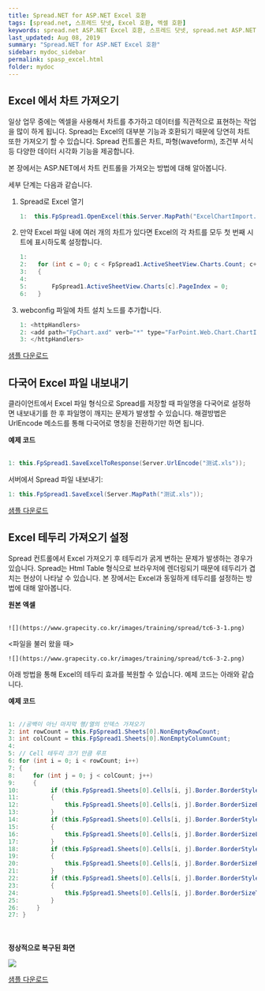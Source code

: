 ```yaml
---
title: Spread.NET for ASP.NET Excel 호환
tags: [spread.net, 스프레드 닷넷, Excel 호환, 엑셀 호환]
keywords: spread.net ASP.NET Excel 호환, 스프레드 닷넷, spread.net ASP.NET 엑셀 호환
last_updated: Aug 08, 2019
summary: "Spread.NET for ASP.NET Excel 호환"
sidebar: mydoc_sidebar
permalink: spasp_excel.html
folder: mydoc
---
```


## Excel 에서 차트 가져오기

일상 업무 중에는 엑셀을 사용해서 차트를 추가하고 데이터를 직관적으로 표현하는 작업을 많이 하게 됩니다. Spread는 Excel의 대부분 기능과 호환되기 때문에 당연히 차트 또한 가져오기 할 수 있습니다. Spread 컨트롤은 차트, 파형(waveform), 조건부 서식 등 다양한 데이터 시각화 기능을 제공합니다.

본 장에서는 ASP.NET에서 차트 컨트롤을 가져오는 방법에 대해 알아봅니다.

세부 단계는 다음과 같습니다.

1.  Spread로 Excel 열기

    ```csharp
    1:  this.FpSpread1.OpenExcel(this.Server.MapPath("ExcelChartImport.xlsx"));
    ```

2.  만약 Excel 파일 내에 여러 개의 차트가 있다면 Excel의 각 차트를 모두 첫 번째 시트에 표시하도록 설정합니다.
    ```csharp
    1:
    2:   for (int c = 0; c < FpSpread1.ActiveSheetView.Charts.Count; c++)
    3:   {
    4:
    5:       FpSpread1.ActiveSheetView.Charts[c].PageIndex = 0;
    6:   }
    ```
3.  webconfig 파일에 차트 설치 노드를 추가합니다.
    ```csharp
    1: <httpHandlers>
    2: <add path="FpChart.axd" verb="*" type="FarPoint.Web.Chart.ChartImageHttpHandler" validate="true" />
    3: </httpHandlers>
    ```

[샘플 다운로드](https://www.grapecity.co.kr/files/SpreadNET/Samples/ExcelChartImport.zip)

## 다국어 Excel 파일 내보내기

클라이언트에서 Excel 파일 형식으로 Spread를 저장할 때 파일명을 다국어로 설정하면 내보내기를 한 후 파일명이 깨지는 문제가 발생할 수 있습니다. 해결방법은UrlEncode 메소드를 통해 다국어로 명칭을 전환하기만 하면 됩니다.

**예제 코드**
<br /><br />

```csharp
1: this.FpSpread1.SaveExcelToResponse(Server.UrlEncode("测试.xls"));
```

서버에서 Spread 파일 내보내기:

```csharp
1: this.FpSpread1.SaveExcel(Server.MapPath("测试.xls"));
```

[샘플 다운로드](https://www.grapecity.co.kr/files/SpreadNET/Samples/Spread_SaveAsCNName.zip)

## Excel 테두리 가져오기 설정

Spread 컨트롤에서 Excel 가져오기 후 테두리가 굵게 변하는 문제가 발생하는 경우가 있습니다. Spread는 Html Table 형식으로 브라우저에 렌더링되기 때문에 테두리가 겹치는 현상이 나타날 수 있습니다. 본 장에서는 Excel과 동일하게 테두리를 설정하는 방법에 대해 알아봅니다.

**원본 엑셀**
<br /><br />

```
![](https://www.grapecity.co.kr/images/training/spread/tc6-3-1.png)
```

<파일을 불러 왔을 때>

```
![](https://www.grapecity.co.kr/images/training/spread/tc6-3-2.png)
```

아래 방법을 통해 Excel의 테두리 효과를 복원할 수 있습니다. 예제 코드는 아래와 같습니다.

**예제 코드**
<br /><br />

```csharp
1: //공백이 아닌 마지막 행/열의 인덱스 가져오기
2: int rowCount = this.FpSpread1.Sheets[0].NonEmptyRowCount;
3: int colCount = this.FpSpread1.Sheets[0].NonEmptyColumnCount;
4:
5: // Cell 테두리 크기 만큼 루프
6: for (int i = 0; i < rowCount; i++)
7: {
8:     for (int j = 0; j < colCount; j++)
9:     {
10:         if (this.FpSpread1.Sheets[0].Cells[i, j].Border.BorderStyleBottom == BorderStyle.Solid)
11:         {
12:             this.FpSpread1.Sheets[0].Cells[i, j].Border.BorderSizeBottom = 1;
13:         }
14:         if (this.FpSpread1.Sheets[0].Cells[i, j].Border.BorderStyleLeft == BorderStyle.Solid)
15:         {
16:             this.FpSpread1.Sheets[0].Cells[i, j].Border.BorderSizeLeft = 1;
17:         }
18:         if (this.FpSpread1.Sheets[0].Cells[i, j].Border.BorderStyleRight == BorderStyle.Solid)
19:         {
20:             this.FpSpread1.Sheets[0].Cells[i, j].Border.BorderSizeRight = 1;
21:         }
22:         if (this.FpSpread1.Sheets[0].Cells[i, j].Border.BorderStyleTop == BorderStyle.Solid)
23:         {
24:             this.FpSpread1.Sheets[0].Cells[i, j].Border.BorderSizeTop = 1;
25:         }
26:     }
27: }
```

<br /><br />
**정상적으로 복구된 화면**

![](https://www.grapecity.co.kr/images/training/spread/tc6-3-3.png)

[샘플 다운로드](https://www.grapecity.co.kr/files/SpreadNET/Samples/Spread_ASP_Border.zip)
